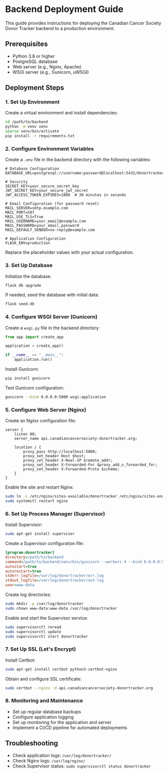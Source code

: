 # Backend Deployment Guide

This guide provides instructions for deploying the Canadian Cancer Society Donor Tracker backend to a production environment.

## Prerequisites

- Python 3.8 or higher
- PostgreSQL database
- Web server (e.g., Nginx, Apache)
- WSGI server (e.g., Gunicorn, uWSGI)

## Deployment Steps

### 1. Set Up Environment

Create a virtual environment and install dependencies:

```bash
cd /path/to/backend
python -m venv venv
source venv/bin/activate
pip install -r requirements.txt
```

### 2. Configure Environment Variables

Create a `.env` file in the backend directory with the following variables:

```
# Database Configuration
DATABASE_URL=postgresql://username:password@localhost:5432/donortracker

# Security
SECRET_KEY=your_secure_secret_key
JWT_SECRET_KEY=your_secure_jwt_secret
JWT_ACCESS_TOKEN_EXPIRES=1800  # 30 minutes in seconds

# Email Configuration (for password reset)
MAIL_SERVER=smtp.example.com
MAIL_PORT=587
MAIL_USE_TLS=True
MAIL_USERNAME=your_email@example.com
MAIL_PASSWORD=your_email_password
MAIL_DEFAULT_SENDER=no-reply@example.com

# Application Configuration
FLASK_ENV=production
```

Replace the placeholder values with your actual configuration.

### 3. Set Up Database

Initialize the database:

```bash
flask db upgrade
```

If needed, seed the database with initial data:

```bash
flask seed-db
```

### 4. Configure WSGI Server (Gunicorn)

Create a `wsgi.py` file in the backend directory:

```python
from app import create_app

application = create_app()

if __name__ == "__main__":
    application.run()
```

Install Gunicorn:

```bash
pip install gunicorn
```

Test Gunicorn configuration:

```bash
gunicorn --bind 0.0.0.0:5000 wsgi:application
```

### 5. Configure Web Server (Nginx)

Create an Nginx configuration file:

```nginx
server {
    listen 80;
    server_name api.canadiancancersociety-donortracker.org;

    location / {
        proxy_pass http://localhost:5000;
        proxy_set_header Host $host;
        proxy_set_header X-Real-IP $remote_addr;
        proxy_set_header X-Forwarded-For $proxy_add_x_forwarded_for;
        proxy_set_header X-Forwarded-Proto $scheme;
    }
}
```

Enable the site and restart Nginx:

```bash
sudo ln -s /etc/nginx/sites-available/donortracker /etc/nginx/sites-enabled/
sudo systemctl restart nginx
```

### 6. Set Up Process Manager (Supervisor)

Install Supervisor:

```bash
sudo apt-get install supervisor
```

Create a Supervisor configuration file:

```ini
[program:donortracker]
directory=/path/to/backend
command=/path/to/backend/venv/bin/gunicorn --workers 4 --bind 0.0.0.0:5000 wsgi:application
autostart=true
autorestart=true
stderr_logfile=/var/log/donortracker/err.log
stdout_logfile=/var/log/donortracker/out.log
user=www-data
```

Create log directories:

```bash
sudo mkdir -p /var/log/donortracker
sudo chown www-data:www-data /var/log/donortracker
```

Enable and start the Supervisor service:

```bash
sudo supervisorctl reread
sudo supervisorctl update
sudo supervisorctl start donortracker
```

### 7. Set Up SSL (Let's Encrypt)

Install Certbot:

```bash
sudo apt-get install certbot python3-certbot-nginx
```

Obtain and configure SSL certificate:

```bash
sudo certbot --nginx -d api.canadiancancersociety-donortracker.org
```

### 8. Monitoring and Maintenance

- Set up regular database backups
- Configure application logging
- Set up monitoring for the application and server
- Implement a CI/CD pipeline for automated deployments

## Troubleshooting

- Check application logs: `/var/log/donortracker/`
- Check Nginx logs: `/var/log/nginx/`
- Check Supervisor status: `sudo supervisorctl status donortracker`
